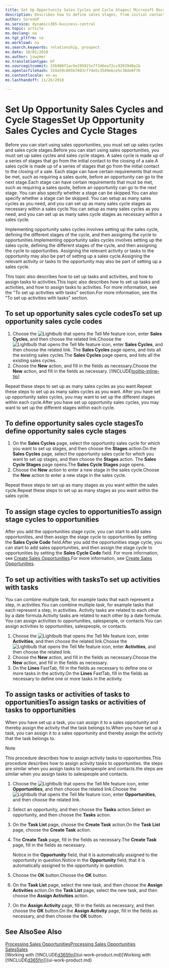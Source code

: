 ```yaml
---
title: Set Up Opportunity Sales Cycles and Cycle Stages| Microsoft Docs
description: Describes how to define sales stages, from initial contact to closing, to create a sales cycle and assign it to opportunities in Business Central.
author: SorenGP
ms.service: dynamics365-business-central
ms.topic: article
ms.devlang: na
ms.tgt_pltfrm: na
ms.workload: na
ms.search.keywords: relationship, prospect
ms.date: 10/01/2018
ms.author: jswymer
ms.translationtype: HT
ms.sourcegitcommit: 33b900f1ac9e295921e7f3d6ea72cc93939d8a1b
ms.openlocfilehash: 319a59c865b7883cf7de5c35d9ebce5c30de0f76
ms.contentlocale: en-au
ms.lasthandoff: 11/26/2018

---
```

# <a name="set-up-opportunity-sales-cycles-and-cycle-stages"></a><span data-ttu-id="51778-103">Set Up Opportunity Sales Cycles and Cycle Stages</span><span class="sxs-lookup"><span data-stu-id="51778-103">Set Up Opportunity Sales Cycles and Cycle Stages</span></span>
<span data-ttu-id="51778-104">Before you can start using sales opportunities, you must set up sales cycles and sales cycle stages.</span><span class="sxs-lookup"><span data-stu-id="51778-104">Before you can start using sales opportunities, you must set up sales cycles and sales cycle stages.</span></span> <span data-ttu-id="51778-105">A sales cycle is made up of a series of stages that go from the initial contact to the closing of a sale.</span><span class="sxs-lookup"><span data-stu-id="51778-105">A sales cycle is made up of a series of stages that go from the initial contact to the closing of a sale.</span></span> <span data-ttu-id="51778-106">Each stage can have certain requirements that must be met, such as requiring a sales quote, before an opportunity can go to the next stage.</span><span class="sxs-lookup"><span data-stu-id="51778-106">Each stage can have certain requirements that must be met, such as requiring a sales quote, before an opportunity can go to the next stage.</span></span> <span data-ttu-id="51778-107">You can also specify whether a stage can be skipped.</span><span class="sxs-lookup"><span data-stu-id="51778-107">You can also specify whether a stage can be skipped.</span></span> <span data-ttu-id="51778-108">You can setup as many sales cycles as you need, and you can set up as many sales cycle stages as necessary within a sales cycle.</span><span class="sxs-lookup"><span data-stu-id="51778-108">You can setup as many sales cycles as you need, and you can set up as many sales cycle stages as necessary within a sales cycle.</span></span>

<span data-ttu-id="51778-109">Implementing opportunity sales cycles involves setting up the sales cycle, defining the different stages of the cycle, and then assigning the cycle to opportunities.</span><span class="sxs-lookup"><span data-stu-id="51778-109">Implementing opportunity sales cycles involves setting up the sales cycle, defining the different stages of the cycle, and then assigning the cycle to opportunities.</span></span> <span data-ttu-id="51778-110">Assigning the relevant activity or tasks to the opportunity may also be part of setting up a sales cycle.</span><span class="sxs-lookup"><span data-stu-id="51778-110">Assigning the relevant activity or tasks to the opportunity may also be part of setting up a sales cycle.</span></span>

<span data-ttu-id="51778-111">This topic also describes how to set up tasks and activities, and how to assign tasks to activities.</span><span class="sxs-lookup"><span data-stu-id="51778-111">This topic also describes how to set up tasks and activities, and how to assign tasks to activities.</span></span> <span data-ttu-id="51778-112">For more information, see the "To set up activities with tasks" section.</span><span class="sxs-lookup"><span data-stu-id="51778-112">For more information, see the "To set up activities with tasks" section.</span></span>

## <a name="to-set-up-opportunity-sales-cycle-codes"></a><span data-ttu-id="51778-113">To set up opportunity sales cycle codes</span><span class="sxs-lookup"><span data-stu-id="51778-113">To set up opportunity sales cycle codes</span></span>
1. <span data-ttu-id="51778-114">Choose the ![Lightbulb that opens the Tell Me feature](media/ui-search/search_small.png "Tell me what you want to do") icon, enter **Sales Cycles**, and then choose the related link.</span><span class="sxs-lookup"><span data-stu-id="51778-114">Choose the ![Lightbulb that opens the Tell Me feature](media/ui-search/search_small.png "Tell me what you want to do") icon, enter **Sales Cycles**, and then choose the related link.</span></span> <span data-ttu-id="51778-115">The **Sales Cycles** page opens, and lists all the existing sales cycles.</span><span class="sxs-lookup"><span data-stu-id="51778-115">The **Sales Cycles** page opens, and lists all the existing sales cycles.</span></span>
2. <span data-ttu-id="51778-116">Choose the **New** action, and fill in the fields as necessary.</span><span class="sxs-lookup"><span data-stu-id="51778-116">Choose the **New** action, and fill in the fields as necessary.</span></span> [!INCLUDE[tooltip-inline-tip](includes/tooltip-inline-tip_md.md)]

<span data-ttu-id="51778-117">Repeat these steps to set up as many sales cycles as you want.</span><span class="sxs-lookup"><span data-stu-id="51778-117">Repeat these steps to set up as many sales cycles as you want.</span></span> <span data-ttu-id="51778-118">After you have set up opportunity sales cycles, you may want to set up the different stages within each cycle.</span><span class="sxs-lookup"><span data-stu-id="51778-118">After you have set up opportunity sales cycles, you may want to set up the different stages within each cycle.</span></span>

## <a name="to-define-opportunity-sales-cycle-stages"></a><span data-ttu-id="51778-119">To define opportunity sales cycle stages</span><span class="sxs-lookup"><span data-stu-id="51778-119">To define opportunity sales cycle stages</span></span>
1. <span data-ttu-id="51778-120">On the **Sales Cycles** page, select the opportunity sales cycle for which you want to set up stages, and then choose the **Stages** action.</span><span class="sxs-lookup"><span data-stu-id="51778-120">On the **Sales Cycles** page, select the opportunity sales cycle for which you want to set up stages, and then choose the **Stages** action.</span></span> <span data-ttu-id="51778-121">The **Sales Cycle Stages** page opens.</span><span class="sxs-lookup"><span data-stu-id="51778-121">The **Sales Cycle Stages** page opens.</span></span>
2. <span data-ttu-id="51778-122">Choose the **New** action to enter a new stage in the sales cycle.</span><span class="sxs-lookup"><span data-stu-id="51778-122">Choose the **New** action to enter a new stage in the sales cycle.</span></span>

<span data-ttu-id="51778-123">Repeat these steps to set up as many stages as you want within the sales cycle.</span><span class="sxs-lookup"><span data-stu-id="51778-123">Repeat these steps to set up as many stages as you want within the sales cycle.</span></span>

## <a name="to-assign-stage-cycles-to-opportunities"></a><span data-ttu-id="51778-124">To assign stage cycles to opportunities</span><span class="sxs-lookup"><span data-stu-id="51778-124">To assign stage cycles to opportunities</span></span>
<span data-ttu-id="51778-125">After you add the opportunities stage cycle, you can start to add sales opportunities, and then assign the stage cycle to opportunities by setting the **Sales Cycle Code** field.</span><span class="sxs-lookup"><span data-stu-id="51778-125">After you add the opportunities stage cycle, you can start to add sales opportunities, and then assign the stage cycle to opportunities by setting the **Sales Cycle Code** field.</span></span> <span data-ttu-id="51778-126">For more information, see [Create Sales Opportunities](marketing-how-create-opportunities.md).</span><span class="sxs-lookup"><span data-stu-id="51778-126">For more information, see [Create Sales Opportunities](marketing-how-create-opportunities.md).</span></span>

## <a name="to-set-up-activities-with-tasks"></a><span data-ttu-id="51778-127">To set up activities with tasks</span><span class="sxs-lookup"><span data-stu-id="51778-127">To set up activities with tasks</span></span>
<span data-ttu-id="51778-128">You can combine multiple task, for example tasks that each represent a step, in activities.</span><span class="sxs-lookup"><span data-stu-id="51778-128">You can combine multiple task, for example tasks that each represent a step, in activities.</span></span> <span data-ttu-id="51778-129">Activity tasks are related to each other by a date formula.</span><span class="sxs-lookup"><span data-stu-id="51778-129">Activity tasks are related to each other by a date formula.</span></span> <span data-ttu-id="51778-130">You can assign activities to opportunities, salespeople, or contacts.</span><span class="sxs-lookup"><span data-stu-id="51778-130">You can assign activities to opportunities, salespeople, or contacts.</span></span>

1. <span data-ttu-id="51778-131">Choose the ![Lightbulb that opens the Tell Me feature](media/ui-search/search_small.png "Tell me what you want to do") icon, enter **Activities**, and then choose the related link.</span><span class="sxs-lookup"><span data-stu-id="51778-131">Choose the ![Lightbulb that opens the Tell Me feature](media/ui-search/search_small.png "Tell me what you want to do") icon, enter **Activities**, and then choose the related link.</span></span>
2. <span data-ttu-id="51778-132">Choose the **New** action, and fill in the fields as necessary.</span><span class="sxs-lookup"><span data-stu-id="51778-132">Choose the **New** action, and fill in the fields as necessary.</span></span>
3. <span data-ttu-id="51778-133">On the **Lines** FastTab, fill in the fields as necessary to define one or more tasks in the activity.</span><span class="sxs-lookup"><span data-stu-id="51778-133">On the **Lines** FastTab, fill in the fields as necessary to define one or more tasks in the activity.</span></span>

## <a name="to-assign-tasks-or-activities-of-tasks-to-opportunities"></a><span data-ttu-id="51778-134">To assign tasks or activities of tasks to opportunities</span><span class="sxs-lookup"><span data-stu-id="51778-134">To assign tasks or activities of tasks to opportunities</span></span>
<span data-ttu-id="51778-135">When you have set up a task, you can assign it to a sales opportunity and thereby assign the activity that the task belongs to.</span><span class="sxs-lookup"><span data-stu-id="51778-135">When you have set up a task, you can assign it to a sales opportunity and thereby assign the activity that the task belongs to.</span></span>

> [!NOTE]  
>   <span data-ttu-id="51778-136">This procedure describes how to assign activity tasks to opportunities.</span><span class="sxs-lookup"><span data-stu-id="51778-136">This procedure describes how to assign activity tasks to opportunities.</span></span> <span data-ttu-id="51778-137">the steps are similar when you assign tasks to salespeople and contacts.</span><span class="sxs-lookup"><span data-stu-id="51778-137">the steps are similar when you assign tasks to salespeople and contacts.</span></span>

1. <span data-ttu-id="51778-138">Choose the ![Lightbulb that opens the Tell Me feature](media/ui-search/search_small.png "Tell me what you want to do") icon, enter **Opportunities**, and then choose the related link.</span><span class="sxs-lookup"><span data-stu-id="51778-138">Choose the ![Lightbulb that opens the Tell Me feature](media/ui-search/search_small.png "Tell me what you want to do") icon, enter **Opportunities**, and then choose the related link.</span></span>
2. <span data-ttu-id="51778-139">Select an opportunity, and then choose the **Tasks** action.</span><span class="sxs-lookup"><span data-stu-id="51778-139">Select an opportunity, and then choose the **Tasks** action.</span></span>
3. <span data-ttu-id="51778-140">On the **Task List** page, choose the **Create Task** action.</span><span class="sxs-lookup"><span data-stu-id="51778-140">On the **Task List** page, choose the **Create Task** action.</span></span>
4.  <span data-ttu-id="51778-141">The **Create Task** page, fill in the fields as necessary.</span><span class="sxs-lookup"><span data-stu-id="51778-141">The **Create Task** page, fill in the fields as necessary.</span></span>

    <span data-ttu-id="51778-142">Notice in the **Opportunity** field, that it is automatically assigned to the opportunity in question.</span><span class="sxs-lookup"><span data-stu-id="51778-142">Notice in the **Opportunity** field, that it is automatically assigned to the opportunity in question.</span></span>
5. <span data-ttu-id="51778-143">Choose the **OK** button.</span><span class="sxs-lookup"><span data-stu-id="51778-143">Choose the **OK** button.</span></span>
6. <span data-ttu-id="51778-144">On the **Task List** page, select the new task, and then choose the **Assign Activities** action.</span><span class="sxs-lookup"><span data-stu-id="51778-144">On the **Task List** page, select the new task, and then choose the **Assign Activities** action.</span></span>
7. <span data-ttu-id="51778-145">On the **Assign Activity** page, fill in the fields as necessary, and then choose the **OK** button.</span><span class="sxs-lookup"><span data-stu-id="51778-145">On the **Assign Activity** page, fill in the fields as necessary, and then choose the **OK** button.</span></span>

## <a name="see-also"></a><span data-ttu-id="51778-146">See Also</span><span class="sxs-lookup"><span data-stu-id="51778-146">See Also</span></span>
[<span data-ttu-id="51778-147">Processing Sales Opportunities</span><span class="sxs-lookup"><span data-stu-id="51778-147">Processing Sales Opportunities</span></span>](marketing-processing-sales-opportunities.md)  
[<span data-ttu-id="51778-148">Sales</span><span class="sxs-lookup"><span data-stu-id="51778-148">Sales</span></span>](sales-manage-sales.md)  
<span data-ttu-id="51778-149">[Working with [!INCLUDE[d365fin](includes/d365fin_md.md)]](ui-work-product.md)</span><span class="sxs-lookup"><span data-stu-id="51778-149">[Working with [!INCLUDE[d365fin](includes/d365fin_md.md)]](ui-work-product.md)</span></span>

